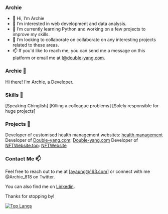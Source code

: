 ### Archie

- 👋 Hi, I’m Archie
- 👀 I’m interested in web development and data analysis.
- 🌱 I’m currently learning Python and working on a few projects to improve my skills. 
- 💞️ I’m looking to collaborate on collaborate on any interesting projects related to these areas.
- 📫 If you'd like to reach me, you can send me a message on this platform or email me at I@double-yang.com.

<!---
Archie818/Archie818 is a ✨ special ✨ repository because its `README.md` (this file) appears on your GitHub profile.
You can click the Preview link to take a look at your changes.
--->
### Archie 👋
Hi there! I'm Archie, a Developer.

### Skills 👀
[Speaking Chinglish]
[Killing a colleague problems]
[Solely responsible for huge projects]

### Projects 🌱
Developer of customised health management websites: [health management](https://github.com/Archie818/health-management)
Developer of [Double-yang.com](https://double-yang.com/): [Double-yang.com](https://github.com/Archie818/first-personal-website)
Developer of [NFTWebsite.top](https://nftwebsite.top/): [NFTWebsite](https://github.com/Archie818/RoboPunksNFT)

### Contact Me 📫
Feel free to reach out to me at [ayaung@163.com] or connect with me @Archie_818 on Twitter.

You can also find me on [Linkedin](https://www.linkedin.com/in/yangy818/).

Thanks for stopping by!

[![Top Langs](https://github-readme-stats.vercel.app/api/top-langs/?username=archie818&layout=compact)](https://github.com/anuraghazra/github-readme-stats)
